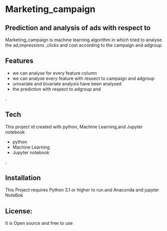 # Marketing_campaign 
## Prediction and analysis of ads with respect to 



 Marketing_campaign is machine learning algorithm in which tried to analyse the ad,impressions ,clicks and cost according to the campaign and adgroup



## Features

- we can analyse for every feature column
- we can analyse every feature with resoect to campaign and adgroup
- univariate and bivariate analysis have been analysed
- the prediction with respect to adgroup and 


.

## Tech

This project id created with python, Machine Learning,and Jupyter notebook

- python
- Machine Learning
- Jupyter notebook


.

## Installation

This Project requires Python 3.1 or higher to run.and Anaconda and jupyter NoteBok

## License:

It is Open source and free to use


  